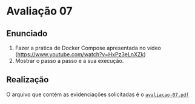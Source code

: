 # Avaliação 07
## Enunciado
1. Fazer a pratica de Docker Compose apresentada no vídeo (https://www.youtube.com/watch?v=HxPz3eLnXZk)
2. Mostrar o passo a passo e a sua execução.

## Realização
O arquivo que contém as evidenciações solicitadas é o [`avaliacao-07.pdf`](https://github.com/claralivia/clara-livia--p8info-sor2/blob/main/etapa-02/avaliacao-07/avaliacao-07.pdf)
